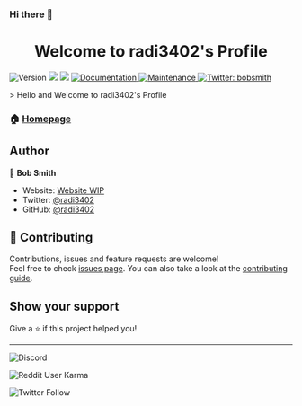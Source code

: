 ### Hi there 👋

<h1 align="center">Welcome to radi3402's Profile</h1>
<p>
  <img alt="Version" src="https://img.shields.io/badge/version-1.0.0-blue.svg?cacheSeconds=2592000" />
  <img src="https://img.shields.io/badge/npm-%3E%3D5.5.0-blue.svg" />
  <img src="https://img.shields.io/badge/node-%3E%3D9.3.0-blue.svg" />
  <a href="https://github.com/kefranabg/readme-md-generator#readme" target="_blank">
    <img alt="Documentation" src="https://img.shields.io/badge/documentation-yes-brightgreen.svg" />
  </a>
  <a href="https://github.com/kefranabg/readme-md-generator/graphs/commit-activity" target="_blank">
    <img alt="Maintenance" src="https://img.shields.io/badge/Maintained%3F-yes-green.svg" />
  </a>

  <a href="https://twitter.com/bobsmith" target="_blank">
    <img alt="Twitter: bobsmith" src="https://img.shields.io/twitter/follow/bobsmith.svg?style=social" />
  </a>
</p>
> Hello and Welcome to radi3402's Profile

### 🏠 [Homepage](https://github.com/radi3402/)

## Author

👤 **Bob Smith**

* Website: 	[Website WIP](https://bobsmithusername66.wixsite.com/bobsmith)
* Twitter: [@radi3402](https://twitter.com/radi3402)
* GitHub: [@radi3402](https://github.com/radi3402)

## 🤝 Contributing

Contributions, issues and feature requests are welcome!<br />Feel free to check [issues page](https://github.com/radi3402/radi3402/issues). You can also take a look at the [contributing guide](https://github.com/kefranabg/readme-md-generator/blob/master/CONTRIBUTING.md).

## Show your support

Give a ⭐️ if this project helped you!

<!-- ## 📝 License

Copyright © 2020 [Bob Smith](https://github.com/radi3402).<br />
This project is [MIT](https://github.com/kefranabg/readme-md-generator/blob/master/LICENSE) licensed.
-->
***



![Discord](https://img.shields.io/discord/177489118060609537?label=Discord&style=plastic)

![Reddit User Karma](https://img.shields.io/reddit/user-karma/combined/radi3402?style=social)

![Twitter Follow](https://img.shields.io/twitter/follow/radi3402?style=social)

<!--
**radi3402/radi3402** is a ✨ _special_ ✨ repository because its `README.md` (this file) appears on your GitHub profile.

Here are some ideas to get you started:

- 🔭 I’m currently working on ...
- 🌱 I’m currently learning ...
- 👯 I’m looking to collaborate on ...
- 🤔 I’m looking for help with ...
- 💬 Ask me about ...
- 📫 How to reach me: ...
- 😄 Pronouns: ...
- ⚡ Fun fact: ...
-->
